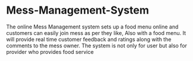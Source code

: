 # Mess-Management-System
The online Mess Management system sets up a food menu online and customers can  easily join mess as per they like, Also with a food menu.  It will provide real time customer feedback and ratings along with the comments to  the mess owner.  The system is not only for user but also for provider who provides food service
